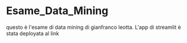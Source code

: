 # Esame_Data_Mining
questo è l'esame di data mining di gianfranco leotta. L'app di streamlit è stata deployata al link
